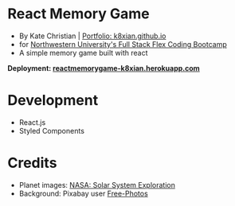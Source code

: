# React Memory Game

* By Kate Christian | [Portfolio: k8xian.github.io](https://k8xian.github.io)
* for [Northwestern University's Full Stack Flex Coding Bootcamp](https://bootcamp.northwestern.edu/coding/)
* A simple memory game built with react 

**Deployment: [reactmemorygame-k8xian.herokuapp.com](https://reactmemorygame-k8xian.herokuapp.com)**

# Development
* React.js
* Styled Components

# Credits
* Planet images: [NASA: Solar System Exploration](https://www.google.com/search?q=nasa+solar+system&oq=nasa+solar+system&aqs=chrome..69i57j69i60l3.2880j0j7&sourceid=chrome&ie=UTF-8)
* Background: Pixabay user [Free-Photos](https://pixabay.com/en/sky-stars-constellations-astronomy-828648/)

